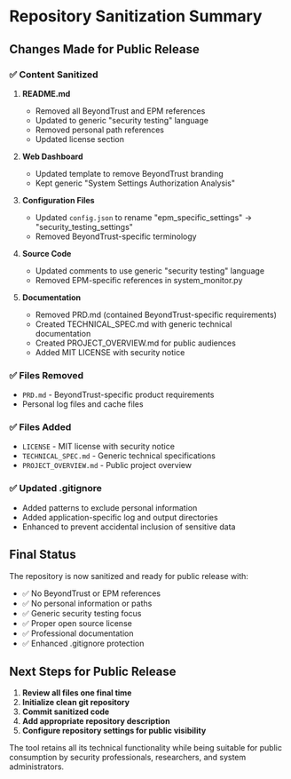 # Repository Sanitization Summary

## Changes Made for Public Release

### ✅ **Content Sanitized**

1. **README.md**
   - Removed all BeyondTrust and EPM references
   - Updated to generic "security testing" language
   - Removed personal path references
   - Updated license section

2. **Web Dashboard**
   - Updated template to remove BeyondTrust branding
   - Kept generic "System Settings Authorization Analysis"

3. **Configuration Files**
   - Updated `config.json` to rename "epm_specific_settings" → "security_testing_settings"
   - Removed BeyondTrust-specific terminology

4. **Source Code**
   - Updated comments to use generic "security testing" language
   - Removed EPM-specific references in system_monitor.py

5. **Documentation**
   - Removed PRD.md (contained BeyondTrust-specific requirements)
   - Created TECHNICAL_SPEC.md with generic technical documentation
   - Created PROJECT_OVERVIEW.md for public audiences
   - Added MIT LICENSE with security notice

### ✅ **Files Removed**
- `PRD.md` - BeyondTrust-specific product requirements
- Personal log files and cache files

### ✅ **Files Added**
- `LICENSE` - MIT license with security notice
- `TECHNICAL_SPEC.md` - Generic technical specifications
- `PROJECT_OVERVIEW.md` - Public project overview

### ✅ **Updated .gitignore**
- Added patterns to exclude personal information
- Added application-specific log and output directories
- Enhanced to prevent accidental inclusion of sensitive data

## Final Status

The repository is now sanitized and ready for public release with:
- ✅ No BeyondTrust or EPM references
- ✅ No personal information or paths
- ✅ Generic security testing focus
- ✅ Proper open source license
- ✅ Professional documentation
- ✅ Enhanced .gitignore protection

## Next Steps for Public Release

1. **Review all files one final time**
2. **Initialize clean git repository**
3. **Commit sanitized code**
4. **Add appropriate repository description**
5. **Configure repository settings for public visibility**

The tool retains all its technical functionality while being suitable for public consumption by security professionals, researchers, and system administrators.
